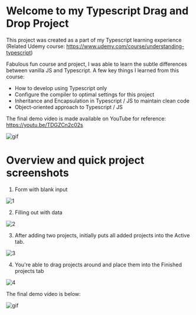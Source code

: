 # Welcome to my Typescript Drag and Drop Project

This project was created as a part of my Typescript learning experience (Related Udemy course: https://www.udemy.com/course/understanding-typescript)

Fabulous fun course and project, I was able to learn the subtle differences between vanilla JS and Typescript. A few key things I learned from this course:
- How to develop using Typescript only
- Configure the compiler to optimal settings for this project
- Inheritance and Encapsulation in Typescript / JS to maintain clean code 
- Object-oriented approach to Typescript / JS

The final demo video is made available on YouTube for reference: https://youtu.be/TDGZCn2c02s

![gif](https://media.discordapp.net/attachments/705529523491307574/705595724066324480/ezgif-4-e45770dda486.gif?width=347&height=570)

# Overview and quick project screenshots

1. Form with blank input

![1](https://media.discordapp.net/attachments/705529523491307574/705529582324809818/1.png)

2. Filling out with data

![2](https://media.discordapp.net/attachments/705529523491307574/705529580542361680/2.png)

3. After adding two projects, initially puts all added projects into the Active tab.

![3](https://media.discordapp.net/attachments/705529523491307574/705529578378231909/3.png)

4. You're able to drag projects around and place them into the Finished projects tab 

![4](https://media.discordapp.net/attachments/705529523491307574/705529575655866438/4.png)

The final demo video is below:

![gif](https://media.discordapp.net/attachments/705529523491307574/705595724066324480/ezgif-4-e45770dda486.gif?width=347&height=570)
